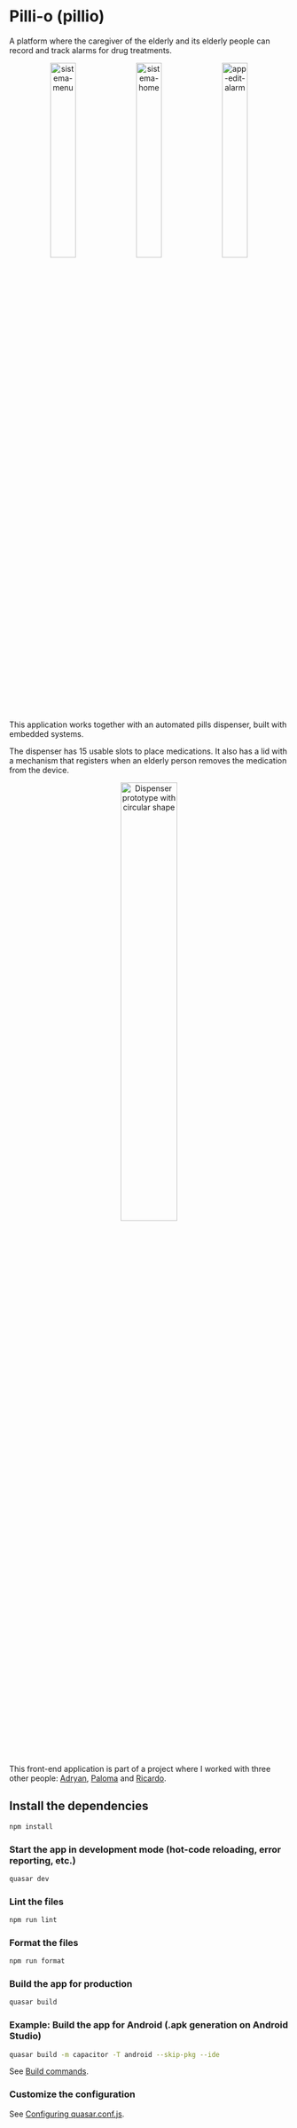 # Pilli-o (pillio)

A platform where the caregiver of the elderly and its elderly people can record and track alarms for drug treatments.

<p align="center">
  <img
    width="30%"
    alt="sistema-menu"
    src="https://user-images.githubusercontent.com/56984939/175789879-7a5b88ee-ef67-45d5-9a8e-725dedd27fea.png"
  >
  <img
    width="30%"
    alt="sistema-home"
    src="https://user-images.githubusercontent.com/56984939/175789890-57a6b942-bfe5-49fc-9fce-2063fb71211b.png"
  >
  <img
    width="30%"
    alt="app-edit-alarm"
    src="https://user-images.githubusercontent.com/56984939/175789908-1a444535-4eae-4da8-bb2e-7659db9ba412.png"
  >
</p>

This application works together with an automated pills dispenser, built with embedded systems.

The dispenser has 15 usable slots to place medications. It also has a lid with a mechanism that registers when an elderly person removes the medication from the device.

<p align="center">
  <img
    width="45%"
    alt="Dispenser prototype with circular shape"
    src="https://user-images.githubusercontent.com/56984939/175790549-d4c8776e-41c4-46e5-bc72-2e3f99bc8b58.png"
  >
</p>

This front-end application is part of a project where I worked with three other people: [Adryan](https://github.com/AdryanR), [Paloma](https://github.com/Paloma-Marian) and [Ricardo](https://github.com/ricardo-14).

## Install the dependencies

```bash
npm install
```

### Start the app in development mode (hot-code reloading, error reporting, etc.)

```bash
quasar dev
```

### Lint the files

```bash
npm run lint
```

### Format the files

```bash
npm run format
```

### Build the app for production

```bash
quasar build
```

### Example: Build the app for Android (.apk generation on Android Studio)

```bash
quasar build -m capacitor -T android --skip-pkg --ide
```

See [Build commands](https://quasar.dev/quasar-cli-vite/developing-capacitor-apps/build-commands).

### Customize the configuration

See [Configuring quasar.conf.js](https://quasar.dev/quasar-cli/quasar-conf-js).
